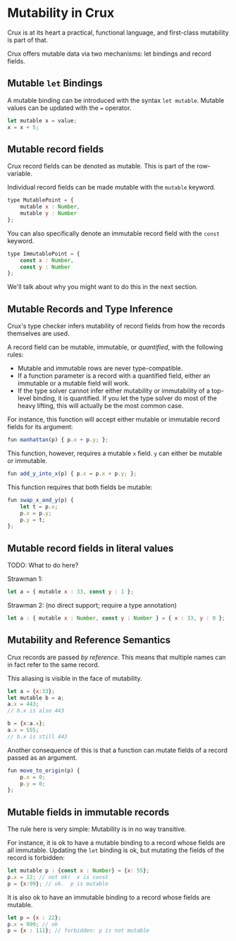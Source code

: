 # Mutability in Crux

Crux is at its heart a practical, functional language, and first-class mutability is part of that.

Crux offers mutable data via two mechanisms:  let bindings and record fields.

## Mutable `let` Bindings

A mutable binding can be introduced with the syntax `let mutable`.  Mutable values can be updated with the `=` operator.

```js
let mutable x = value;
x = x + 5;
```

## Mutable record fields

Crux record fields can be denoted as mutable.  This is part of the row-variable.

Individual record fields can be made mutable with the `mutable` keyword.

```js
type MutablePoint = {
    mutable x : Number,
    mutable y : Number
};
```

You can also specifically denote an immutable record field with the `const` keyword.

```js
type ImmutablePoint = {
    const x : Number,
    const y : Number
};
```

We'll talk about why you might want to do this in the next section.

## Mutable Records and Type Inference

Crux's type checker infers mutability of record fields from how the records themselves are used.

A record field can be mutable, immutable, or _quantified_, with the following rules:

* Mutable and immutable rows are never type-compatible.
* If a function parameter is a record with a quantified field, either an immutable or a mutable field will work.
* If the type solver cannot infer either mutability or immutability of a top-level binding, it is quantified.
If you let the type solver do most of the heavy lifting, this will actually be the most common case.

For instance, this function will accept either mutable or immutable record fields for its argument:

```js
fun manhattan(p) { p.x + p.y; };
```
This function, however, requires a mutable `x` field.  `y` can either be mutable or immutable.
```js
fun add_y_into_x(p) { p.x = p.x + p.y; };
```
This function requires that both fields be mutable:
```js
fun swap_x_and_y(p) {
    let t = p.x;
    p.x = p.y;
    p.y = t;
};
```

## Mutable record fields in literal values

TODO: What to do here?

Strawman 1:
```js
let a = { mutable x : 33, const y : 1 };
```

Strawman 2: (no direct support; require a type annotation)
```js
let a : { mutable x : Number, const y : Number } = { x : 33, y : 0 };
```

## Mutability and Reference Semantics

Crux records are passed _by reference_.  This means that multiple names can in fact refer to the same record.

This aliasing is visible in the face of mutability.
```js
let a = {x:33};
let mutable b = a;
a.x = 443;
// b.x is also 443

b = {x:a.x};
a.x = 555;
// b.x is still 443
```

Another consequence of this is that a function can mutate fields of a record passed as an argument.
```js
fun move_to_origin(p) {
    p.x = 0;
    p.y = 0;
};
```

## Mutable fields in immutable records

The rule here is very simple: Mutability is in no way transitive.

For instance, it is ok to have a mutable binding to a record whose fields are all immutable.  Updating
the `let` binding is ok, but mutating the fields of the record is forbidden:
```js
let mutable p : {const x : Number} = {x: 55};
p.x = 22; // not ok!  x is const
p = {x:99}; // ok.  p is mutable
```

It is also ok to have an immutable binding to a record whose fields are mutable.
```js
let p = {x : 22};
p.x = 999; // ok
p = {x : 111}; // forbidden: p is not mutable
```
